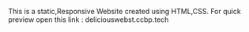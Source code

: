 This is a static,Responsive Website created using HTML,CSS.
For quick preview open this link : deliciouswebst.ccbp.tech
